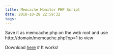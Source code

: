 ```yaml
---
title: Memcache Monitor PHP Script
date: 2018-10-28 22:59:32
tags:
---
```

Save it as memcache.php on the web root and use  
http://domain/memcache.php?op=1 to view  

Download [here](./_attachments/memcache.php) # It works!